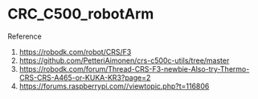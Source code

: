 # CRC_C500_robotArm

Reference
1. https://robodk.com/robot/CRS/F3
2. https://github.com/PetteriAimonen/crs-c500c-utils/tree/master
3. https://robodk.com/forum/Thread-CRS-F3-newbie-Also-try-Thermo-CRS-CRS-A465-or-KUKA-KR3?page=2
4. https://forums.raspberrypi.com//viewtopic.php?t=116806
